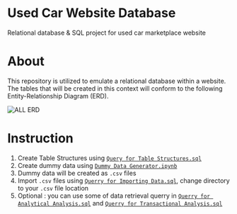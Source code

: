 # Used Car Website Database
Relational database &amp; SQL project for used car marketplace website

# About
This repository is utilized to emulate a relational database within a website. 
The tables that will be created in this context will conform to the following Entity-Relationship Diagram (ERD).

![ALL ERD](https://github.com/ilham-muhammad/used-car-website-database/assets/105138863/1a942126-52ac-4c3b-be2d-a720bfd40f8d)

# Instruction
1. Create Table Structures using [`Query for Table Structures.sql`](https://github.com/ilham-muhammad/used-car-website-database/blob/main/Query%20for%20Table%20Structures.sql)
2. Create dummy data using [`Dummy Data Generator.ipynb`](https://github.com/ilham-muhammad/used-car-website-database/blob/main/Dummy%20Data%20Generator.ipynb)
3. Dummy data will be created as `.csv` files
4. Import `.csv` files using [`Querry for Importing Data.sql`](https://github.com/ilham-muhammad/used-car-website-database/blob/main/Querry%20for%20Importing%20Data.sql), change directory to your `.csv` file location
5. Optional : you can use some of data retrieval querry in [`Querry for Analytical Analysis.sql`](https://github.com/ilham-muhammad/used-car-website-database/blob/main/Querry%20for%20Analytical%20Analysis.sql) and [`Querry for Transactional Analysis.sql`](https://github.com/ilham-muhammad/used-car-website-database/blob/main/Querry%20for%20Transactional%20Analysis.sql) 
